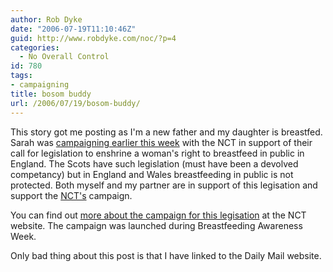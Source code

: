 ```yaml
---
author: Rob Dyke
date: "2006-07-19T11:10:46Z"
guid: http://www.robdyke.com/noc/?p=4
categories:
  - No Overall Control
id: 780
tags:
- campaigning
title: bosom buddy
url: /2006/07/19/bosom-buddy/
---
```

This story got me posting as I'm a new father and my daughter is breastfed. Sarah was [campaigning earlier this week](http://www.dailymail.co.uk/pages/live/articles/health/healthmain.html?in_article_id=396288&#38;in_page_id=1774) with the NCT in support of their call for legislation to enshrine a woman's right to breastfeed in public in England. The Scots have such legislation (must have been a devolved competancy) but in England and Wales breastfeeding in public is not protected. Both myself and my partner are in support of this legisation and support the [NCT's](http://www.nct.org.uk/) campaign.

You can find out [more about the campaign for this legisation](http://www.nct.org.uk/media/pressrelease?prid=63) at the NCT website. The campaign was launched during Breastfeeding Awareness Week.

Only bad thing about this post is that I have linked to the Daily Mail website.